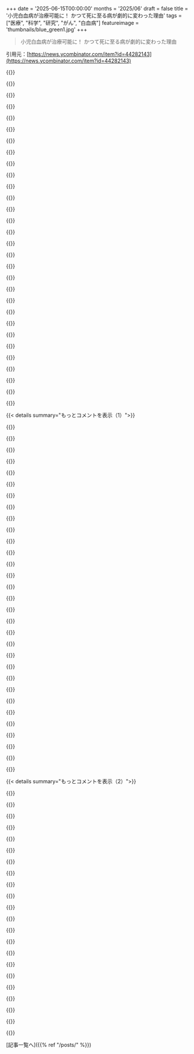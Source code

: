 +++
date = '2025-06-15T00:00:00'
months = '2025/06'
draft = false
title = '小児白血病が治療可能に！ かつて死に至る病が劇的に変わった理由'
tags = ["医療", "科学", "研究", "がん", "白血病"]
featureimage = 'thumbnails/blue_green1.jpg'
+++

> 小児白血病が治療可能に！ かつて死に至る病が劇的に変わった理由

引用元：[https://news.ycombinator.com/item?id=44282143](https://news.ycombinator.com/item?id=44282143)




{{<matomeQuote body="息子は2020年にB-ALL（RUNX1）と診断されたんだけど、今日は父の日だから詳しくは話さないけど、今は生きて元気にしているよ。2年ちょっと前に退院を祝うベルを鳴らしたんだ。<br>ここで触れられてるChildren’s Oncology Groupの研究に参加していて、特に男の子患者向けに実験的な修正治療を受けたんだよね。<br>具体的には、息子が治療を始めた頃のプロトコルでは、睾丸が癌の貯蔵庫になる可能性があると考えられてて、男の子は6ヶ月 extra 長く治療を受けてたんだ。でもデータを見るとそれは違う可能性が高くて、長い化学療法のリスクの方が高いってことになったんだよ。<br>うちは、早期に診断されたこと、そして血液検査の結果が全て「best case」だったこと、本当に幸運だったと思う。僕の経験を話したコメントはたくさん埋もれてるけど、HNには色々書いているよ。" userName="CobaltFire" createdAt="2025/06/15 17:20:20" color="#ff33a1">}}




{{<matomeQuote body="今日の僕は、このコメントについてたくさん考えようと思う。「お祈りします」みたいな感じじゃなくてね。人類がこんなに価値のあることを一緒に成し遂げられるんだって思うと、すごく嬉しくて、人類を誇らしく感じるんだ。そういうことを、このくだらないお手製の「父親の日」に考えたいんだよ。乾杯！" userName="debrisapron" createdAt="2025/06/15 19:45:56" color="">}}




{{<matomeQuote body="＞ 一緒にこんな価値のあることを成し遂げられる<br>劇的な科学予算の削減がない限りは、ね。" userName="petesergeant" createdAt="2025/06/16 07:53:23" color="">}}




{{<matomeQuote body="うん、これをみんなに本当に理解してほしいんだ。HNは一般的に政治的な話をしたくないのは分かってるけど、これはみんなに影響する信じられないほどひどいことなんだよ。<br>研究機関の政治や、そう思われてる政治的な理由だけでNIHへの予算がカットされるのは、人を殺すことになる。治療法があるけど、さらなる研究が本当に必要な僕の妻の癌にとっては、死刑宣告になる可能性がすごく高いんだ。<br>十分に長く生きれば、誰だって癌になる。癌や病気の治療の研究は、国民全体にとって universal に有益なんだよ。" userName="cogman10" createdAt="2025/06/16 17:54:05" color="#ff5c5c">}}




{{<matomeQuote body="NIHは予算の40%カットに直面してるんだ。癌研究は劇的に遅くなるだろうね。<br>1. https://www.science.org/content/article/senators-press-nih-d...<br>2. https://www.fightcancer.org/releases/future-cancer-cures-jeo..." userName="anonymous_9876" createdAt="2025/06/16 11:55:47" color="#45d325">}}




{{<matomeQuote body="研究が生き残るためには、都度払いじゃなくて違う basis で資金を調達し始める必要があると思うんだ。今の政治状況の敵対的な性質を認めなきゃいけない。<br>もし10年かかる50Mドルの研究があるなら、承認された時点で50Mドルが予算から出て、その研究専用の財団に入るようにするんだ。<br>そうしないと、このアトロシティ（ひどいこと）みたいになるんだよ - https://www.reddit.com/r/labrats/comments/1kh21p5/discarding..." userName="mapt" createdAt="2025/06/16 14:40:17" color="#38d3d3">}}




{{<matomeQuote body="理想的には、NIH（とたぶんCDCも）を政府から切り離して、連邦準備制度やUSPSみたいにもう少し独立して運営させることだろうね。CFPBでそれを試みたんだけど、 executive が機関のトップを簡単に解雇できるんじゃ、そういう機関が適切に operate する能力を本当に台無しにしちゃうんだ。<br>資金集めは tricky だろうな。US政府以外にNIHにお金を送れるほどの大きな pocketbook を持ってる人はいないし、敵対的な政権だと何年もお金なしになるリスクがある。FDAみたいな機関も含めて、承認 fee を徴収すれば self-fund できるかもしれない。でも、理想的にはこれらの組織は general taxation（一般的な税金）から資金を得るべきだ、だってその output からみんなが得するんだから。製薬会社だけから資金が来るべきじゃない。" userName="cogman10" createdAt="2025/06/16 17:43:10" color="#38d3d3">}}




{{<matomeQuote body="たぶん、彼らの資金は、発見したものを patent にして、製薬会社の sales から juice を絞り出せるような方法で license すれば、self-generated できるんじゃないかな。" userName="pstuart" createdAt="2025/06/16 18:02:01" color="">}}




{{<matomeQuote body="難しいのは、funding system に accountibility を組み込む方法がまだ必要だということだね。<br>政治はさておき、ある study の funding を早期に引き上げる valid な理由はあるからさ。" userName="saalweachter" createdAt="2025/06/16 18:03:55" color="">}}




{{<matomeQuote body="公的なお金を政治的な oversight の外に置くなんて、政治家はたぶんやらないだろうけど、ElonとかBezosがお金を使ってる方法じゃなくて、もっとWellcome Trustsみたいなものが作られるのを見たいな。" userName="petesergeant" createdAt="2025/06/17 02:57:48" color="">}}




{{<matomeQuote body="子供の頃にALLの化学療法を受けたんだけど、君のコメントにある理由で、男の子だから1年近くも追加の治療が必要だったんだ。僕より前の男の子たちは、がんの温床が残る可能性をなくすために、睾丸の一部を手術で取り除く必要もあったんだけど、僕は幸運にもそれはなかったよ。昔治療を受けた身としては、これがまだ一般的なことなのは驚きだな。僕の感覚では、少なくともALLの治療プロトコルは、君が言ってたトレードオフのために、どんどんアグレッシブになってるけど、期間は短くなってる気がするんだ。<br>君の小さなお子さんはヒーローだよ。今は自分が何を成し遂げたか理解するには幼すぎるかもしれないけど、どうか繰り返し伝えてあげてね。<br>あと、小児がんで十分議論されてないことだけど、家族全体への影響も大きいんだ。特に親は、この経験から自分たちのトラウマを抱えることになるし、彼らも癒される必要があるんだよ。<br>最後に、興味がある人のために。Stanfordには素晴らしいAdolescent and Young Adult Cancer program (SAYAC) [1] があるよ。他の施設にも似たプログラムがあればいいんだけど、その価値は強調しきれないね。<br>Elephants and Tea [2] は、思春期・若年成人（AYA）患者、サバイバー、ケアギバー向けの雑誌なんだ。実際に経験してる人や経験した人から多くを学べる最高の場所だよ。<br>1. https://www.stanfordchildrens.org/en/services/adolescent-you...<br>2. https://elephantsandtea.org" userName="cpard" createdAt="2025/06/16 03:43:01" color="#ff33a1">}}




{{<matomeQuote body="うちの息子が参加した研究が、君の息子さんに影響したって聞けてなんだか不思議だよ。うちの子のデータが、将来もっと多くの人の治療に役立つといいな。<br>そして、君が提供してくれたデータのおかげで、うちの子はあの数ヶ月の追加治療を受けなくて済んだんだ、本当にありがとう。" userName="CobaltFire" createdAt="2025/06/16 17:24:34" color="#ff5733">}}




{{<matomeQuote body="君と息子さんにとって、どれだけ大変だったか想像もつかないよ！<br>遅くなっちゃったけど、父の日おめでとう。君と息子さんの健康と、最高に幸せな人生を願ってるよ。" userName="patates" createdAt="2025/06/16 06:43:30" color="">}}




{{<matomeQuote body="君と息子さん、おめでとう！そして父の日おめでとう！ :)" userName="chrisweekly" createdAt="2025/06/15 20:50:42" color="">}}




{{<matomeQuote body="初投稿だけど、長年潜伏してたんだ。僕は遺伝性のRUNX1変異持ちだよ。父はAMLになったし、僕は30年間血小板減少症。子供も変異持ちだけど、幸い発症してなくて経過観察中だよ。君の子供にとって良いニュースで本当によかったね！" userName="vdenis" createdAt="2025/06/16 13:36:55" color="">}}




{{<matomeQuote body="幸い、RUNX1変異は全身じゃなくて、がん細胞だけだったんだって。トリソミー21もあったらしいけど、幸いダウン症候群ではなかった。担当医からは、ダウン症の子によくある「典型的な」B-ALLだって言われたよ。でも、うちの子はダウン症じゃないんだ。" userName="CobaltFire" createdAt="2025/06/16 17:25:59" color="">}}




{{<matomeQuote body="父は60年代後半から小児血液腫瘍医として働き始めたんだ。研究とより良い臨床ケアの結果、治癒率が上がり得るし、必ず上がると固く信じてたよ。彼は人生を捧げて両方を追求したんだ。<br>どうしてそんなにポジティブでいられるの？って聞かれたら、僕が今まで知ってる中で一番幸せな人の一人だったのに、この記事で強調されてるようなトレンドを挙げてたな。<br>患者さんを亡くすのは辛かっただろうけど、いつも未来に目を向け、心を向けてたんだ。<br>これこそ科学と医学の信じられないほどの素晴らしい例だね。投稿してくれてありがとう！" userName="akharris" createdAt="2025/06/15 16:24:21" color="#38d3d3">}}




{{<matomeQuote body="もう知ってると思うけど、君のお父さんはヒーローだよ。人のために人生を捧げる人たちには、無限の尊敬しかないな。" userName="felbane" createdAt="2025/06/15 18:34:15" color="">}}




{{<matomeQuote body="そう言ってもらえて嬉しいよ。<br>妹が書いた父についての追悼記事がこれだよ: https://www.northjersey.com/obituaries/pnys1147090" userName="akharris" createdAt="2025/06/15 20:25:40" color="">}}




{{<matomeQuote body="この追悼記事、すごくよく書けてるね。HNのトップページスターになれるレベルだよ、マジで。信じられないくらいだ。君のお父さんは、まるで良い奴バージョンのターミネーターみたいだったんだね、どんな形でも止められないって感じだったんだ。" userName="throwaway2037" createdAt="2025/06/16 05:01:07" color="">}}




{{<matomeQuote body="サンキュー。うちの姉ちゃん、マジで文章書くのうまいんだ。彼（記事の主題）は書く対象として最高だったよ。" userName="akharris" createdAt="2025/06/16 11:25:00" color="">}}




{{<matomeQuote body="ご愁傷様です。彼、マジでたくさんの命を救ったんだね。世界にすっごい功績を残したよ。もっとみんなに知られるべき人だね。誰かWikipediaに彼の功績を書いてくれないかな？" userName="sizzle" createdAt="2025/06/16 06:50:14" color="">}}




{{<matomeQuote body="US以外の人のためにリンク貼っとくね: https://web.archive.org/web/20250415180024/https://www.north..." userName="croisillon" createdAt="2025/06/16 08:36:35" color="#ff33a1">}}




{{<matomeQuote body="俺さ、”US以外”なんだけど、そのリンク普通に開けるよ。どこか特定の場所でブロックされてんのかな？" userName="thrdbndndn" createdAt="2025/06/16 08:58:48" color="">}}




{{<matomeQuote body="俺はいつもhttps://eu.northjersey.com/に飛ばされちゃうんだ。たぶんGDPRとか、その辺のせいかな。" userName="croisillon" createdAt="2025/06/16 09:03:19" color="">}}




{{<matomeQuote body="Baruch dayan emes。彼、すごい人だったみたいだね。" userName="phonon" createdAt="2025/06/16 01:56:06" color="">}}




{{<matomeQuote body="いやーすごい人だね、あなたのお父さん、本当に偉大な人だったんだな。" userName="hasmolo" createdAt="2025/06/15 22:36:57" color="">}}




{{<matomeQuote body="フィラデルフィアの小児病院で研修を始めた1970年頃の生存率がわずか30パーセントだったって話、ほんとすごいね．子供の生存率が30パーセントなんて、そういう状況で精神的に参らずに働くなんて想像もできないよ．30パーセントから80パーセントに治癒率が上がるなんて、ほんと進歩したんだね．あなたの父親は文字通りの英雄だよ．" userName="ecshafer" createdAt="2025/06/16 19:59:14" color="#38d3d3">}}




{{<matomeQuote body="ありがとう．その引用で好きなのは、彼がいつか治癒率がもっと高くなるって知ってたってことかな．" userName="akharris" createdAt="2025/06/16 22:57:23" color="">}}




{{<matomeQuote body="当時の小児腫瘍学の仕事の感情的な重さって、結果がほんと厳しかった時代だから、想像するのも難しいね．" userName="ErigmolCt" createdAt="2025/06/15 17:45:59" color="">}}




{{< details summary="もっとコメントを表示（1）">}}

{{<matomeQuote body="彼がどうやってやり遂げたのか、完全に理解はできないな．タルムードの「一つの命を救う者は、全世界を救うに等しい」って言葉から多くを得ていたのは知ってるけどね．母曰く、彼は元々の心の強さが信じられないくらい高くて、とても回復力があったんだって．それに、すごく反骨精神があって、分析的な頭脳と果てしない思いやりも持ってたみたいだよ．" userName="akharris" createdAt="2025/06/15 20:29:35" color="#ff5733">}}




{{<matomeQuote body="タルムードの「一つの命を救う者は、全世界を救うに等しい」って言葉、私はユダヤ教徒じゃないけど、高校で映画 Schindler’s List を見て知ったんだ．あの言葉と、 Ben Kingsley のキャラクターが言うのを聞いてから、何年もずっと頭から離れないんだよね．" userName="throwaway2037" createdAt="2025/06/16 05:03:13" color="#45d325">}}




{{<matomeQuote body="うちの父親は、70年代頃の神経外科医を知ってたんだ．結果がかなり厳しかった頃ね．どうやって乗り越えてるのか聞いたら、その人は「助かるごく少数の命は、何もしなければ助からなかっただろうから」って言ってたんだ．ゼロより大きいことが勝利なんだってことかな．" userName="ethbr1" createdAt="2025/06/15 18:56:21" color="#785bff">}}




{{<matomeQuote body="僕のいとこは70年代末に3歳で白血病になったんだ．当時、特に Brazil では死の宣告みたいな病気だった．母親はたくさんの医者や専門家を回ったけど、病状はあっという間に悪化して、スピリチュアルヒーリングやメディアムみたいな偽科学的なものまで試してたよ．彼女は教会の守護聖人 Saint Judas に、自分と同じ状況の人を助けると誓ったんだ．当時、Brazil の FDA にあたる機関が Interferon を子供向けの治療法として承認しようとしてたんだよね．彼女はいとこを治験に入れられて、治療が彼に効いたんだ．いとこは今でも元気に生きてるけど、残念ながら治療の結果、不妊になったよ．誓いを果たすために、叔母は Rotary でグループを組織して、長年寄付金を集めたりチャリティオークションをしたり、土地の寄付も受けたんだ．その場所に GPACI っていう小児がん治療病院を始めたんだよ．1981年に開院して、今では Brazil の子供たちの研究と治療の参考になる病院になってるんだ．もっと知りたいならここ見てね：https://www.gpaci.org.br/" userName="major505" createdAt="2025/06/16 03:50:43" color="#ff33a1">}}




{{<matomeQuote body="Saint Judas への誓いが病院になったなんて！これは素晴らしい話だね、共有してくれてありがとう．" userName="srameshc" createdAt="2025/06/16 04:50:42" color="">}}




{{<matomeQuote body="そうそう、こんなすごい話があってね。裕福な女性が競売にかけたダイヤモンドのネックレスをくれたんだ。競売でネックレスを落札した人が、それをまた私の叔母に返してくれたから、叔母はそれをもう一度競売にかけられたんだよ。同じネックレスがそのおかげで3回か4回競売にかけられたんだ。たくさんの寛大な人々が彼女を助けてくれたけど、その努力を結集させたのは彼女の意志と決意だったんだね。個人的には家族内で、私の両親を含めて彼女がしたことのせいで、彼女とはいい関係じゃないんだけど、でもさ、これは僕らが悪いと思ってる人でも世界をより良くできるってことを示してるんじゃないか。彼女は残りの人生で使うたくさんの良いカルマを持ってるよ。" userName="major505" createdAt="2025/06/16 12:37:14" color="">}}




{{<matomeQuote body="うちの娘、今年の初めにAMLで亡くなったんだ。AMLは残念ながらALLより治療がずっと難しいんだよね。娘は3年近く治療を受けたよ（2回再発したんだ）。その3年間で、1年半くらいは病院で一緒に”生活”したんだ。娘が受けた抗がん剤の多くは、AML治療で何十年も使われてるものなんだ。医者から聞いた話だと、AMLの生存率向上は支持療法、つまり治療中に患者を生かしておける能力の向上によるものなんだって。細菌や真菌感染症の治療がすごく良くなったらしい。AMLは非常に多様な病気で、治療は患者が持ってる特定の変異に大きく依存するんだ。研究は一度にそんなに多くの標的変異に集中できない。僕らがそこにいた3年間でも、進歩は見たよ。特にmenin阻害剤のおかげで、近い将来、うちの娘と同じ変異を持つ子供たちがより良いチャンスを得られることをすごく期待してるんだ。" userName="Thomvis" createdAt="2025/06/16 10:50:41" color="#ff33a1">}}




{{<matomeQuote body="2番目に仲が良かった幼馴染が、僕らが10歳くらいのときに、18年くらい前に白血病で亡くなったんだ。今でも時々彼のことを考えるし、今こうして書いててもちょっと悲しい気持ちになるよ。<br>母親によると、彼の母親は小児科の看護師長だったんだけど、友達が病気になっていることに気づかず、彼はすごく病状が悪化したんだって。<br>抗がん剤治療とそれに続く骨髄移植を受けたけど、良くならなかった。どうやら抗がん剤で彼は盲目になり、死ぬまでもっと怖がっていたらしい。<br>そして彼の死は家族、特に双子の妹に大きな打撃を与えて、母親は妹に当たり散らして「死ぬべきだったのはお前だ」って言ったらしい。小児がんは本当に多くの人や人間関係を壊すから、人間の状態にほとんど固有のものに思えるこの病気が心底嫌いだ。" userName="lysergic" createdAt="2025/06/16 06:38:53" color="#ff33a1">}}




{{<matomeQuote body="僕はALL白血病の生存者だよ（89年頃から95年頃まで）。この記事を聞いてすごく励まされるね。長い入院生活、早朝の手術、そして今、人生への長期的な影響（これで性格が全く変わるんだ）は決して忘れないよ。<br>いつかこの病気を完全に叩き潰せることを願ってる。どの子もこんなことを経験するべきじゃない。西洋で学んだことを活かして、すべての子が手頃な治療を受けられるようになることを願ってるよ。" userName="rglover" createdAt="2025/06/15 18:43:57" color="#ff33a1">}}




{{<matomeQuote body="僕じゃなくて、息子がALLだったけど、寛解したよ。<br>自閉症が重度でほとんど喋らないから、性格にどれだけ影響があったか定量化するのは分からないな。3歳から6歳まで治療してたんだ。<br>残りの家族（両親と兄弟）にとっては、ものすごい影響があったよ。元々不安障害があったんだけど（軍隊でのTBIがスイッチを入れた）、今は医者から健康関連PTSDと説明されるものがあるんだ。" userName="CobaltFire" createdAt="2025/06/15 21:24:41" color="#45d325">}}




{{<matomeQuote body="＞ 僕じゃなくて、息子がALLだったけど、寛解したよ。<br>それは素晴らしいね！ 彼に代わってハイタッチを送っておくよ。<br>＞ 残りの家族（両親と兄弟）にとっては、ものすごい影響があったよ。元々不安障害があったんだけど（軍隊でのTBIがスイッチを入れた）、今は医者から健康関連PTSDと説明されるものがあるんだ。<br>それは大変だったね。僕自身の家族も、あの全てに間違いなく影響を受けたよ。もし役に立つなら、いつでも喜んで話を聞くよ（メール[1]でも、電話でも—都合の良い方法で）。特に君が抱えてる他の問題の上にこれは処理するのが本当に大変だから—遠慮しないでね。[1] me@ryanglover.net" userName="rglover" createdAt="2025/06/16 16:45:15" color="">}}




{{<matomeQuote body="＞ 性格が全く変わるんだ<br>そうだよね。他にもいくつかの投稿で大きな精神的な変化について触れられてるよ。もし個人的すぎなければ、説明するための話をシェアしてくれる？" userName="throwaway2037" createdAt="2025/06/16 05:04:02" color="">}}




{{<matomeQuote body="いいよ。<br>治療を受けるために病院でたくさんの時間を過ごしたんだ。数日のこともあれば、1ヶ月のこともあった。両親は働いていたから、朝と夕方には会えるけど、ほとんどの日は時々看護師さんや医者が顔を出すくらいで、一人だったんだ。そのせいで、すごく自立した（時にはちょっととっつきにくい—主に子供の頃医者や看護師に突っつかれるのに飽き飽きしてたから）性格になったし、自分で楽しむ方法や機知に富むことを学ばなきゃならなかった。<br>それに加えて、学校にはかなり定期的に通ってたけど、数週間とか1ヶ月とかいなくなる「病気の子供」だったから、クラスの子たちと幼い頃にあまり深い絆を築けなかった。大人になって一匹狼タイプとして、それを考えるとちょっと皮肉に思うんだ、だってそれがまさに幼い頃に学ばなきゃならなかったことだから。<br>もう一つ面白いと思うのは、病院にいる間、たくさんの映画を観てたことだね。いつも同じ数本の映画が流れてたのを覚えてるよ。<br>- 夢のチョコレート工場（ジーン・ワイルダー版）<br>- ゴーストバスターズ<br>- グレムリン<br>面白いのは、僕の性格のかなりの部分がこれらの映画のキャラクターのミックスだってことだね。ウォンカみたいに人を楽しませたり、油断させたりするのが好きだし、ゴーストバスターズみたいに自分のアイデアで発明したり、構築したり、リスクを取ったりするのが好き（妻もピーター・ヴェンクマンが私に似てるって言ってた）、そしてグレムリンみたいに、いつもちょっとしたトラブルメーカーというか、カオスの猿みたいなところがあったんだ。<br>大人になって、自給自足への生来の好みがあることに気づいたんだ。ほとんどの時間、一人で仕事したり、一人でいたりするし、人に「突っつかれる」こと（あるいは誰か他の人—いじめっ子を追いかけるのが大好きなんだ）にすごく敏感なんだ。それから、高いEQと他者への意識、そして他者のための意識（例えば、人の気持ちを素早く読んで理解する能力—祖父は「鋭い認識力」って言ってた）を培ったとも言えるね。<br>数年前、マリア・モンテッソーリの子供の発達の最初期（0～6歳頃）に関する本、『秘められた宇宙（The Absorbent Mind）』[1]を読んだとき、これら全ての「なぜ」が分かり始めたんだ。彼女は子供はスポンジみたいで、性格は最初期の数年間に経験することに応じて形成されるって説明してる。あの頃の経験のミックスを考えると、笑わずにはいられないね—その理論はまさにその通りだ。<br>トーマス・ソウェル[2]の遅れて話し始めた子供たちのことも読んだよ。子供の頃、喋ろうとしなかったから言語聴覚士のところに連れて行かれたのを覚えてたからね。喋るのに問題はなかったんだ、ただ喋りたくなかっただけ。今でも、自分の小さな世界に漂い込んでしまって、あまり喋らない静かな時期があるんだ。<br>白血病にかかったことそのものが、これらの特性をすべて私に与えたと言えるか？ いや、でも治療に関連する状況の組み合わせが、間違いなくそうさせたとは言えるね。<br>[1] https://www.amazon.com/Absorbent-Mind-Maria-Montessori/dp/0805080899<br>[2] https://www.amazon.com/Late-Talking-Children-Thomas-Sowell/dp/0465038342" userName="rglover" createdAt="2025/06/16 16:37:37" color="#ff5c5c">}}




{{<matomeQuote body="「どのように」という説明があまり良くできてないね。核心はこれだよ：「この生存率の向上は、集中的な治療計画の効果を反映しています。これらの治療は通常、何年にもわたる集中的な化学療法を伴いますが、それはしばしば身体的・精神的に困難で、長期的な副作用を引き起こす可能性があります。」<br>「集中的な治療計画」はぎこちない専門用語だよ。これは「患者の遺伝子型、年齢、疾患のサブタイプを考慮した、個々の患者に対する適切な用量」と言うべきだね。過去20年以上の進歩は、様々な抗がん剤の扱い（薬物輸送体、薬物代謝遺伝子（P450型）、排泄率を調節する遺伝子）に関わる主要な遺伝子変異の最先端の遺伝子型判定を含んでいるんだ。<br>また強調すべきは、実際の薬剤武装（ごく最近まで）に大きな変更がなかったにもかかわらず、寛解率と生存率に主要な進歩があったことだよ。<br>最後に、この多くを可能にしたNIHプログラムや外部支援、そして世界中からの寄付を受けているテネシー州メンフィスのセント・ジュード小児研究病院に拍手を送りたいね。ブラボー。" userName="robwwilliams" createdAt="2025/06/15 21:06:26" color="#785bff">}}




{{<matomeQuote body="Don Pinkelってあんまり知られてないけど、60年代にMemphisのSt. Judeで先駆者だったんだ。小児急性リンパ性白血病の初めての組み合わせ治療を開発して、治癒率をほぼゼロから約50％まで押し上げたんだよ。マジすごい話だよね。詳しくはこちらの記事を見てみて：https:＼＼www.smithsonianmag.com＼innovation＼childhood-leukemia..." userName="bglazer" createdAt="2025/06/15 15:51:38" color="#785bff">}}




{{<matomeQuote body="これって、政府が基礎科学研究に資金出してくれたおかげで可能になったんだぜ。俺たちの税金がこういう結果を生んだんだ。今、それをぶち壊そうとしてる連中がいるけどな。" userName="searine" createdAt="2025/06/15 17:42:10" color="#ff5733">}}




{{<matomeQuote body="+1 +1 +1... まるで全ての病気が治ったから、もう公的資金での研究は必要ないって言ってるみたいだね /s。<br>どうしたら人間ってこんなに近視眼的な考えで、自分たちの苦しみを応援できちゃうんだろうね..." userName="RRWagner" createdAt="2025/06/15 20:24:55" color="#ff5c5c">}}




{{<matomeQuote body="うちの8歳の子がB-ALLの治療をあと数ヶ月で終えるんだ。この2年半は本当に大変だったけど、もうすぐ乗り越えられる。治療チームの人たちが、何かが起こりうる時でもいかに落ち着いてて、準備万端かってことにいつも驚かされるよ。もし何かあっても、クリニック中の人が駆けつけて手助けしてくれる様子を見ると、本当に感謝しかないね。" userName="cloin" createdAt="2025/06/16 11:22:02" color="#38d3d3">}}




{{<matomeQuote body="お子さんの治療完了、おめでとうございます！<br>同じ状況の親として言いたいことは山ほどあるけど、言葉にするのは難しいね。<br>あなたが（精神的に）前に進むのが、私たちより少しでも楽だといいなと思います。" userName="CobaltFire" createdAt="2025/06/16 13:07:01" color="">}}




{{<matomeQuote body="俺はALLサバイバーだよ。確か2000年の春から2003年まで治療してたんだ。中学と高校が混ざった時期だったな。<br>治療は確かに長期的な影響を残すんだよ。ひどい副作用のせいだけどね。でも短期記憶とか集中力に影響があっても、CSの学位取ってSWEとして働けてる。<br>驚くのは、全国の不登校率が約30％ってこと。俺はガン治療中でも、その基準（学校を10％休む）にギリギリ達するかどうかくらいだったんだ。多くの子供たちが、ガン患者と同じくらい学校を休んでるって状況は、今のUSがどこに向かってるのか心配になるね。<br>治療プロセスが家族にとって大きな負担になることも知っといてほしい。長い入院中に子供を一人にしたくないけど、仕事のためにそうせざるを得ない親もいるんだ。" userName="l-survivor" createdAt="2025/06/15 21:54:42" color="#ff33a1">}}




{{<matomeQuote body="＞ 記憶と集中力への顕著な影響<br>これってずっと残るの？ガンか薬のせい？なんか研究とかある？<br>はっきりさせたいんだけど、不登校ってUS Dept of Educationの定義だと「学校を10％以上休んでる生徒」のことなんだよね。まあ、2週間に1日休むくらいか。それってそんなに悪くないんじゃない？ほとんどの子はそれくらい休んでも結構良い教育受けられると思うけど。" userName="throwaway2037" createdAt="2025/06/16 04:40:10" color="#785bff">}}




{{<matomeQuote body="こんにちは。記憶の副作用に関する詳しい情報はこちらです。<br>* https:＼＼pmc.ncbi.nlm.nih.gov＼articles＼PMC6089371＼<br>* https:＼＼curesearch.org＼Learning-Problems-During-or-After-Tre...<br>このNIHの研究の要約が的確だと思います：「Methotrexate曝露は、記憶、注意、実行機能の障害を含む、生存者の持続的な認知機能障害とも関連している」<br>うちの娘も白血病（ALL）から回復しました。今は元気だけど、悪夢でした。彼女は「ハイリスク」カテゴリーだったんですが、医師が抗がん剤が珍しい腎臓病を引き起こしたことに気づき、それが治療されると抗がん剤が効き始めました。<br>娘の記憶や認知にはいくつかの問題が見られますが、生きていてくれて本当に幸せですし、困難を乗り越えて学んでいくだろうと楽観的に考えています。" userName="cmclaughlin" createdAt="2025/06/16 19:43:35" color="#38d3d3">}}




{{<matomeQuote body="不登校についてね。10％っていうのは最低ラインなんだよ。つまり一番少なくて年間18日くらい休んでるってことになるね。そして色々な地域で、それより大幅に休んでる子供たちがすごくたくさんいるんだ。もし学校の子供たちの50％以上が18日以上休んでるなんて状況なら…正直、めちゃくちゃだと思うね。これって基本的には社会経済的な理由で二極化してるんじゃないかと俺は疑ってる。" userName="Glyptodon" createdAt="2025/06/17 05:43:42" color="#785bff">}}




{{<matomeQuote body="平均的な子供が白血病の子供を一人知ってるかって計算ね。おおざっぱに言うと、（小児がんの発症率）×（普通の小中学校の生徒数）だけど、前後学年の子も知ってるから2倍かな。発症率は10万人に20人くらいで、普通の小中学校が2000人くらいだとすると、（20 ＼ 100000 * 2000 * 2）〜1人くらいになる。<br>最初の図は、過去数十年で小児がんの死亡率が劇的に減ったことを示してる。70年代に育った平均的な子供は、がんで亡くなった子を知ってたかもしれないけど、今の子は知らないだろうね！" userName="find" createdAt="2025/06/15 17:11:15" color="#45d325">}}




{{<matomeQuote body="経験談ね。77年頃のクラスに双子の女の子がいて、一人白血病になっちゃったんだ。骨髄移植でもう一人しか3年生にいなかったんだよね。あの頃と比べると、本当に良くなったよ。" userName="wombatpm" createdAt="2025/06/16 02:14:44" color="">}}




{{<matomeQuote body="この記事が触れてないけど、最近の重要な生物学的療法の一つにasparaginaseがあるんだ。ALLにすごく効くんだよ。<br>驚くことに、今この治療薬が世界的に深刻な不足だってことにも記事は触れてないね。特に発展途上国での治療に影響が出てるんだ。<br>asparaginaseは超安く作れるのに（パン作りとか揚げ物とかで特定の癌性物質を分解するのに使うからね）、ALL治療に必要な純度だとめちゃくちゃ不安定なんだって。今製造元が一つしかないから不足してるんだよ。" userName="fakedang" createdAt="2025/06/15 20:21:59" color="#ff33a1">}}




{{<matomeQuote body="このコメント、昔のこと思い出したよ...アスパラギナーゼ（Erwinazeってブランド名）の不足、娘の回復期には本当にストレスだった！2021年の話だよ。<br>娘は他の薬二つにアレルギーが出て、Erwinazeが代替薬になったんだ。結局手に入ったんだけど、それにもアレルギーが出て。点滴センターでサッと済ませる代わりに、完全入院してゆっくり点滴することになったんだよね。<br>同じ状況の人がいたら、この患者支援団体が助けになるかもよ：https://www.angelsforchange.org/" userName="cmclaughlin" createdAt="2025/06/16 19:55:37" color="#785bff">}}




{{<matomeQuote body="自分が経験して、L-Asparaginaseで心配なのは、このことかな：https://pmc.ncbi.nlm.nih.gov/articles/PMC4976870/。（リスクとモニタリングの話であって、使うのを避けるって意味じゃないよ。）" userName="l-survivor" createdAt="2025/06/15 21:59:38" color="#ff33a1">}}




{{<matomeQuote body="この記事に書かれてる全ての改善に貢献した人たちが、どれだけたくさんいるかって考えるとすごいよね。溺れてる子供を助けるみたいに派手じゃないし、すぐ直接的な感謝もないけど、それぞれの貢献が平均して何人もの命を救ってるんだろうし、これからもその数は増え続けるんだよね。" userName="Vinnl" createdAt="2025/06/15 18:53:58" color="">}}




{{<matomeQuote body="X世代やxennials世代が育つ中で、後の世代があまり経験しなくなったことの一つに（Atariとか木目調パネルとか、街灯がつくまで外で遊んでたとかとは違って、TikTokで文句言うこともなさそうだけど）、’学校に白血病で亡くなった子がいるって知ってる’って現象があるんだ。<br>俺たちが育った頃の白血病の子はDonny Miceli君だった。彼は本当に良い子で、友好的で活発、運動も得意で、治療の終盤以外はずっとそうだった。Gene Forrestersみたいな潜在的な才能を持つ誰かにとってのPhineasになれたかも。<br>先生がDonnyが亡くなったって発表した時、悲しかったけど、’顔に出さなかった’感じだった。ショックってよりは、みんなずっと前から分かってたことだったんだ。<br>学校はDonnyを偲んで中庭にリンゴの木を植えて、式典なんかもあった。<br>今の世代は本当に恵まれてるよね、白血病で亡くなった生徒を偲んで学校の中庭に木が植えられることがずっと少なくなったんだから。" userName="bitwize" createdAt="2025/06/15 15:59:14" color="#ff5733">}}

{{</details>}}




{{< details summary="もっとコメントを表示（2）">}}

{{<matomeQuote body="悲しいけど、姉がそうだったんだ。もうずいぶん前のことだけど、この記事を読んで複雑な気持ちになったよ。" userName="ojbyrne" createdAt="2025/06/16 00:41:44" color="">}}




{{<matomeQuote body="Jason Bellって名前だったかな、俺の高校で白血病で亡くなった子。人気者で運動もできて、かっこいいやつだった。ある日、学校のニュースで彼が亡くなったって発表されたんだ。" userName="stevoski" createdAt="2025/06/15 17:43:22" color="">}}




{{<matomeQuote body="それは通ってた学校の規模によるね。生徒数500人なら、13年間で白血病のケースが一つもないってこともありそうにないよ。1000人なら可能性は高まる。巨大な2000人の学校なら、たぶん1、2件はあっただろうね。" userName="jltsiren" createdAt="2025/06/15 17:56:28" color="">}}




{{<matomeQuote body="ジェネレーションXだけど、学校が小さかったから白血病の友達はいなかったなー。ニュースで見るくらいだったよ。学校ごとに珍しいことは違ったし、うちの学校ではロシアで殺されちゃった子もいたな。" userName="jltsiren" createdAt="2025/06/16 14:23:45" color="">}}




{{<matomeQuote body="ピーナッツのアニメで白血病の子の話があるんだ。このリンク見てみて。<br>https://en.wikipedia.org/wiki/Why,_Charlie_Brown,_Why%3F" userName="wileydragonfly" createdAt="2025/06/16 03:42:40" color="">}}




{{<matomeQuote body="白血病で亡くなった人とか、かかった人とか全然知らないんだよね。もしかして’青い車効果’じゃない？同じ学校の人は同じ子を知ってただけだよ。大学では何人か出会うかもしれないけど、あなたが思ってるほど普通のことじゃなかったと思うなー。" userName="bena" createdAt="2025/06/15 16:23:23" color="">}}




{{<matomeQuote body="小児白血病は0歳から19歳で年間10万人あたり4人くらいだよ。小学校から中学校の間だと1500人に1人くらい。これは白血病だけね。学校の規模とか交流を考えると、小児がんに影響された人を知ってる可能性は結構高いと思うな。私の周りでも、昔ならヤバかった小児がんのケースを3件知ってるよ。" userName="mlyle" createdAt="2025/06/16 02:13:22" color="#ff5c5c">}}




{{<matomeQuote body="ちなみに、癌の子がサボってると思ってた人もいたんだよね。後になって初めて本当のこと知ったって。知り合いを通じて別の白血病の子が小学校で生き延びたのも知ったけど、他のほとんど誰も知らなかったと思うよ。皆が知ってたわけじゃないってこと。（700人か800人くらいの高校でね）" userName="Glyptodon" createdAt="2025/06/16 20:48:41" color="">}}




{{<matomeQuote body="うん、同意するよ。学校で癌だった知り合いは一人もいなかったな。でも、親友のうち2人が他の原因で亡くなったし、友達の兄弟も亡くなった。だから、もちろん喪失は経験したけどね。" userName="dontTREATonme" createdAt="2025/06/16 06:17:16" color="">}}




{{<matomeQuote body="それって’生存者バイアス’って呼ばれてるやつだね。" userName="YesThatTom2" createdAt="2025/06/15 17:04:39" color="#45d325">}}




{{<matomeQuote body="90年代にセルビアにいた頃、白血病の子供を何人か知ってたけど、みんな生き延びたよ。治療が受けやすくて生存が期待できたんだ。でも、その数年前、80年代とかは子供が亡くなるのが普通だった。心臓病の子たちはあまり良くなかったな。" userName="cue_the_strings" createdAt="2025/06/15 21:19:01" color="#ff5733">}}




{{<matomeQuote body="国の骨髄ドナー登録にぜひ参加してほしい！移植は最後の治療法の一つだけど、ドナー探しは大変なんだ。一般的には1万人に1人しか見つからないことも。国の登録制度で確率は上がったけど、見つからず亡くなる人もいるんだよ。登録は簡単。詳しくはこのリンクを見てね。<br>https://www.nmdp.org/get-involved/join-the-registry" userName="thinkcontext" createdAt="2025/06/16 18:46:29" color="#785bff">}}




{{<matomeQuote body="でも、大きな注意点もあるんだ。それは’アクセス’。これらの進歩は主に裕福な国に限られてるの。この成功を世界中で実現するのが次の課題だね。" userName="ErigmolCt" createdAt="2025/06/15 17:03:43" color="#ff33a1">}}




{{<matomeQuote body="実践的には君の言う通りだと思うよ。でも、治療が成功するのに一番大事なのは、すごく高い薬じゃなくて、薬の量とタイミングをちゃんとすることなんだ。" userName="robwwilliams" createdAt="2025/06/15 21:20:10" color="">}}




{{<matomeQuote body="ひどい意見だね。君の考え方だと、お金持ちの国は白血病の研究にお金を使うのをやめて、もっと子供が増えるように出産を促すためにお金を使うべきってことになるよね。だってその方が結果的に子供の数が増えるんでしょ。" userName="selcuka" createdAt="2025/06/16 00:50:07" color="">}}




{{<matomeQuote body="子供の頃は、白血病って聞くと希望がないって感じだったんだ。でも今は、治療して完全に普通の生活を送ってる子の家族を知ってるよ。たった数十年で生存率が10%未満から80%以上に上がったなんて、すごいことだよね。でも、多くの場所では基本的な診断や治療を受けられる環境がまだまだ遅れてるんだ。科学技術はあるのに、どの子もその恩恵を受けられるようにすることが、今も本当に大変な課題なんだよ。同じ国内ですら、どこに住んでるかとか、どれだけお金があるかによって、結果が全然違っちゃうことがあるんだ。" userName="Zaylan" createdAt="2025/06/17 08:17:40" color="#785bff">}}




{{<matomeQuote body="最近、小児がん（白血病だけじゃないけど）に関する“Audrey’s Children”っていう映画が出たんだ。Natalie Dormer（Hunger Games, Game of Thronesに出てた）が出てるよ。僕の娘がCamp Ronald McDonaldに関わってて、それも息子がALLの治療をしたからなんだけど、そのおかげで試写会を見ることができたんだ。息子は助かって、化学療法が終わってからもう15年になるよ。映画は思ってたよりずっと良くて、見る価値があると思う。息子を救ってくれた治療の進歩に絶対関係してるし、そういう進歩に貢献した素晴らしい人たちの姿も少し見られるよ。" userName="ceefry" createdAt="2025/06/16 18:22:47" color="#ff33a1">}}




{{<matomeQuote body="妻の側の姪のSummerが、数年前に13歳で白血病の合併症で亡くなったんだ。生存率は今90%以上って言われてるけど、残念ながら彼女は助からなかった約10%の一人だった。白血病が直接の原因じゃなくて、どうやら化学療法の副作用らしい血栓ができて、それが致命的な肺塞栓症を引き起こしたんだ。" userName="skissane" createdAt="2025/06/16 20:05:35" color="#38d3d3">}}




{{<matomeQuote body="シアトルにあるMax Foundationの紹介だけさせて: https://themaxfoundation.org/<br>この問題が以前より解決されてるところでも、みんなが治療の恩恵を受けられるほどアクセスは広くないんだ。Max Foundationは、そのアクセス向上のために活動してるよ。" userName="AdamN" createdAt="2025/06/16 14:55:27" color="#45d325">}}




{{<matomeQuote body="これらの統計と、大気圏内核実験の終了との間に、何かありそうな関連性はあるのかな？それと、衛星の再突入でプルトニウムが大量に大気中に放出されたこととかも関係ある？環境中の放射性同位体が減ってきたことで、徐々に白血病が減ってきたってことは考えられる？" userName="sgt101" createdAt="2025/06/16 09:04:44" color="">}}




{{<matomeQuote body="いいや、違うよ。この記事は白血病にかかった子供たちのことだけを見てるんだから。（原因が減ったわけじゃない）" userName="mkesper" createdAt="2025/06/16 19:33:05" color="">}}

{{</details>}}



[記事一覧へ]({{% ref "/posts/" %}})
